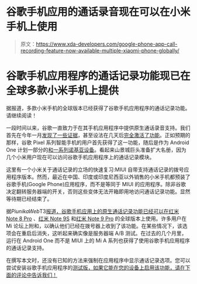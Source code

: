 # 谷歌手机应用的通话录音现在可以在小米手机上使用

> 原文：<https://www.xda-developers.com/google-phone-app-call-recording-feature-now-available-multiple-xiaomi-phone-globally/>

# 谷歌手机应用程序的通话记录功能现已在全球多款小米手机上提供

据报道，多款小米手机的全球版本已经获得了谷歌手机应用程序的通话记录功能。请继续阅读！

一段时间以来，谷歌一直致力于在其手机应用程序中提供原生通话录音支持。我们首先在今年一月[发现了一些证据](https://www.xda-developers.com/google-phone-app-call-recording/)，甚至设法在几天后[完全激活了功能](https://www.xda-developers.com/google-phone-app-call-recording-hands-on/)。正如预期的那样，谷歌 Pixel 系列智能手机的用户首先获得了这一功能，随后是作为 Android One 计划一部分的[和一系列诺基亚设备](https://www.xda-developers.com/google-phone-app-rolls-out-call-recording-nokia-phone-users-india/)。看起来山景城巨头准备扩大名册，因为几个小米用户现在可以访问谷歌手机应用程序上的通话记录模块。

这里有一个小米关于通话记录的立场的快速复习:MIUI 自带支持通话记录的拨号应用程序版本。然而，最近在中国、印度或印度尼西亚以外销售的小米手机都预装了谷歌手机(Google Phone)应用程序，而不是等同于 MIUI 的应用程序。除非谷歌决定翻转服务器端的开关，否则这些变体无法开箱即用地访问通话记录功能。显然等待期已经结束了。

据*PiunikaWeb*T3[报道，谷歌手机应用上的原生通话记录功能已经可以在](https://piunikaweb.com/2020/09/04/native-call-recording-arrives-on-redmi-note-8-pro-note-9-pro-note-9s-mi-9t-pro-more-global-xiaomi-devices-reports-suggest/)[红米 Note 8 Pro](https://forum.xda-developers.com/redmi-note-8-pro) 、[红米 Note 9S](https://www.xda-developers.com/xiaomi-redmi-note-9-pro-global-note-9s/) 和[红米 Note 9 Pro](https://www.xda-developers.com/xiaomi-launches-redmi-note-9-globally-alongside-mi-note-10-lite/) 的全球版本上使用。许多用户在 Mi 论坛上附和，以确认他们已经在拨号器上收到了该功能。在某些情况下，该选项会在重启后消失，这听起来确实像是服务器端 A/B 测试。在过去的几个月里，运行在 Android One 而不是 MIUI 上的 Mi A 系列也获得了使用谷歌手机应用程序的通话记录支持。

在撰写本文时，还没有已知的方法来强制在应用程序中显示通话记录选项。您可以尝试安装谷歌手机应用程序的[测试版，如果它能在您的设备上启用该功能，请在下面的评论中告诉我们！](https://www.xda-developers.com/google-phone-non-pixel-play-store-download/)